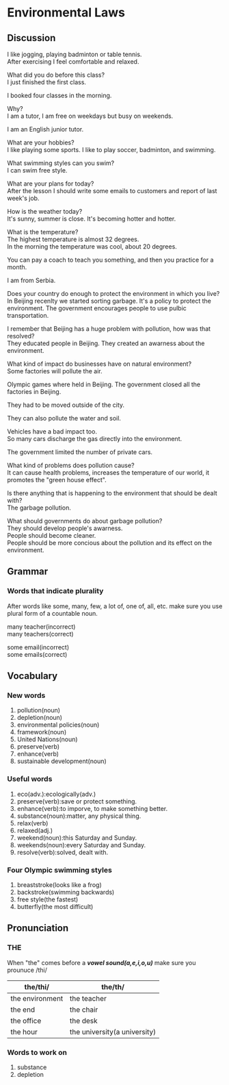 # Environmental Laws
## Discussion 
I like jogging, playing badminton or table tennis.  
After exercising I feel comfortable and relaxed.  

What did you do before this class?  
I just finished the first class.  

I booked four classes in the morning.  

Why?  
I am a tutor, I am free on weekdays but busy on weekends.  

I am an English junior tutor.  

What are your hobbies?  
I like playing some sports. I like to play soccer, badminton, and swimming.  

What swimming styles can you swim?  
I can swim free style.  

What are your plans for today?  
After the lesson I should write some emails to customers and report of last week's job.  

How is the weather today?  
It's sunny, summer is close. It's becoming hotter and hotter.  

What is the temperature?  
The highest temperature is almost 32 degrees.  
In the morning the temperature was cool, about 20 degrees.  

You can pay a coach to teach you something, and then you practice for a month.  

I am from Serbia.  

Does your country do enough to protect the environment in which you live?
In Beijing recenlty we started sorting garbage. It's a policy to protect the environment. The government encourages people to use pulbic transportation.   

I remember that Beijing has a huge problem with pollution, how was that resolved?  
They educated people in Beijing. They created an awarness about the environment.   

What kind of impact do businesses have on natural environment?  
Some factories will pollute the air.  

Olympic games where held in Beijing. The government closed all the factories in Beijing.   

They had to be moved outside of the city.  

They can also pollute the water and soil.  

Vehicles have a bad impact too.  
So many cars discharge the gas directly into the environment.  

The government limited the number of private cars.  

What kind of problems does pollution cause?  
It can cause health problems, increases the temperature of our world, it promotes the "green house effect".  

Is there anything that is happening to the environment that should be dealt with?  
The garbage pollution.  

What should governments do about garbage pollution?  
They should develop people's awarness.  
People should become cleaner.  
People should be more concious about the pollution and its effect on the environment.  


## Grammar
### Words that indicate plurality
After words like some, many, few, a lot of, one of, all, etc. make sure you use plural form of a countable noun.  

many teacher(incorrect)  
many teachers(correct)  

some email(incorrect)  
some emails(correct)  

## Vocabulary
### New words
1. pollution(noun)
1. depletion(noun)
1. environmental policies(noun)
1. framework(noun)
1. United Nations(noun)
1. preserve(verb)
1. enhance(verb)
1. sustainable development(noun)

### Useful words
1. eco(adv.):ecologically(adv.)
1. preserve(verb):save or protect something.
1. enhance(verb):to imporve, to make something better.
1. substance(noun):matter, any physical thing.
1. relax(verb)
1. relaxed(adj.)
1. weekend(noun):this Saturday and Sunday.
1. weekends(noun):every Saturday and Sunday.
1. resolve(verb):solved, dealt with.

### Four Olympic swimming styles
1. breaststroke(looks like a frog)
1. backstroke(swimming backwards)
1. free style(the fastest)
1. butterfly(the most difficult)

## Pronunciation
### THE
When "the" comes before a ***vowel sound(a,e,i,o,u)*** make sure you prounuce /thi/  

| the/thi/ | the/th/
| --- | ---
| the environment | the teacher
| the end | the chair
| the office | the desk
| the hour | the university(a university)

### Words to work on
1. substance
1. depletion
